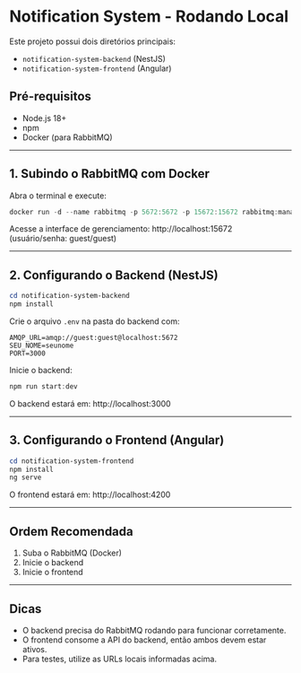 
# Notification System - Rodando Local

Este projeto possui dois diretórios principais:
- `notification-system-backend` (NestJS)
- `notification-system-frontend` (Angular)

## Pré-requisitos
- Node.js 18+
- npm
- Docker (para RabbitMQ)

---

## 1. Subindo o RabbitMQ com Docker

Abra o terminal e execute:
```powershell
docker run -d --name rabbitmq -p 5672:5672 -p 15672:15672 rabbitmq:management
```
Acesse a interface de gerenciamento: http://localhost:15672 (usuário/senha: guest/guest)

---

## 2. Configurando o Backend (NestJS)

```powershell
cd notification-system-backend
npm install
```

Crie o arquivo `.env` na pasta do backend com:
```env
AMQP_URL=amqp://guest:guest@localhost:5672
SEU_NOME=seunome
PORT=3000
```

Inicie o backend:
```powershell
npm run start:dev
```
O backend estará em: http://localhost:3000

---

## 3. Configurando o Frontend (Angular)

```powershell
cd notification-system-frontend
npm install
ng serve
```
O frontend estará em: http://localhost:4200

---

## Ordem Recomendada
1. Suba o RabbitMQ (Docker)
2. Inicie o backend
3. Inicie o frontend

---

## Dicas
- O backend precisa do RabbitMQ rodando para funcionar corretamente.
- O frontend consome a API do backend, então ambos devem estar ativos.
- Para testes, utilize as URLs locais informadas acima.
